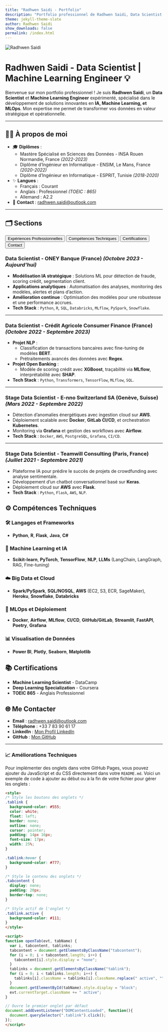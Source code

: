 ```yaml
---
title: "Radhwen Saidi - Portfolio"
description: "Portfolio professionnel de Radhwen Saidi, Data Scientist et Machine Learning Engineer."
theme: jekyll-theme-slate
author: Radhwen Saidi
show_downloads: false
permalink: /index.html
---
```


![Radhwen Saidi](radhwen.png)

# Radhwen Saidi - Data Scientist | Machine Learning Engineer 💡

Bienvenue sur mon portfolio professionnel ! Je suis **Radhwen Saidi**, un **Data Scientist** et **Machine Learning Engineer** expérimenté, spécialisé dans le développement de solutions innovantes en **IA, Machine Learning, et MLOps**. Mon expertise me permet de transformer vos données en valeur stratégique et opérationnelle.

---

## 🧑‍💼 À propos de moi
- 🎓 **Diplômes** :
  - Mastère Spécialisé en Sciences des Données - INSA Rouen Normandie, France *(2022-2023)*
  - Diplôme d’Ingénieur en Informatique - ENSIM, Le Mans, France *(2020-2022)*
  - Diplôme d’Ingénieur en Informatique - ESPRIT, Tunisie *(2018-2020)*
- ✨ **Langues** :
  - Français : Courant
  - Anglais : Professionnel *(TOEIC : 865)*
  - Allemand : A2.2
- 📧 **Contact** : [radhwen.saidi@outlook.com](mailto:radhwen.saidi@outlook.com)

---

## 🗂️ Sections

<div>
  <button class="tablink" onclick="openTab(event, 'Expériences')">Expériences Professionnelles</button>
  <button class="tablink" onclick="openTab(event, 'Compétences')">Compétences Techniques</button>
  <button class="tablink" onclick="openTab(event, 'Certifications')">Certifications</button>
  <button class="tablink" onclick="openTab(event, 'Contact')">Contact</button>
</div>

<!-- Expériences Professionnelles -->
<div id="Expériences" class="tabcontent">
  
### **Data Scientist - ONEY Banque (France)** *(Octobre 2023 - Aujourd'hui)*
- **Modélisation IA stratégique** : Solutions ML pour détection de fraude, scoring crédit, segmentation client.
- **Applications analytiques** : Automatisation des analyses, monitoring des modèles, alertes et plans d’action.
- **Amélioration continue** : Optimisation des modèles pour une robustesse et une performance accrues.
- **Tech Stack** : `Python`, `R`, `SQL`, `Databricks`, `MLflow`, `PySpark`, `Snowflake`.

---

### **Data Scientist - Crédit Agricole Consumer Finance (France)** *(Octobre 2022 - Septembre 2023)*
- **Projet NLP** :
  - Classification de transactions bancaires avec fine-tuning de modèles **BERT**.
  - Prétraitements avancés des données avec **Regex**.
- **Projet Open Banking** :
  - Modèle de scoring crédit avec **XGBoost**, traçabilité via **MLflow**, interprétabilité avec **SHAP**.
- **Tech Stack** : `Python`, `Transformers`, `TensorFlow`, `MLflow`, `SQL`.

---

### **Stage Data Scientist - E-nno Switzerland SA (Genève, Suisse)** *(Mars 2022 - Septembre 2022)*
- Détection d’anomalies énergétiques avec ingestion cloud sur **AWS**.
- Déploiement scalable avec **Docker**, **GitLab CI/CD**, et orchestration **Kubernetes**.
- Monitoring via **Grafana** et gestion des workflows avec **Airflow**.
- **Tech Stack** : `Docker`, `AWS`, `PostgreSQL`, `Grafana`, `CI/CD`.

---

### **Stage Data Scientist - Teamwill Consulting (Paris, France)** *(Juillet 2021 - Septembre 2021)*
- Plateforme IA pour prédire le succès de projets de crowdfunding avec analyse sentimentale.
- Développement d’un chatbot conversationnel basé sur **Keras**.
- Déploiement cloud sur **AWS** avec **Flask**.
- **Tech Stack** : `Python`, `Flask`, `AWS`, `NLP`.

</div>

<!-- Compétences Techniques -->
<div id="Compétences" class="tabcontent">

## ⚙️ Compétences Techniques

### 🛠 Langages et Frameworks
- **Python**, **R**, **Flask**, **Java**, **C#**

### 🤖 Machine Learning et IA
- **Scikit-learn**, **PyTorch**, **TensorFlow**, **NLP**, **LLMs** (LangChain, LangGraph, RAG, Fine-tuning)

### ☁️ Big Data et Cloud
- **Spark/PySpark**, **SQL/NOSQL**, **AWS** (EC2, S3, ECR, SageMaker), **Heroku**, **Snowflake**, **Databricks**

### 🔄 MLOps et Déploiement
- **Docker**, **Airflow**, **MLflow**, **CI/CD**, **GitHub/GitLab**, **Streamlit**, **FastAPI**, **Poetry**, **Grafana**

### 📊 Visualisation de Données
- **Power BI**, **Plotly**, **Seaborn**, **Matplotlib**

</div>

<!-- Certifications -->
<div id="Certifications" class="tabcontent">

## 📚 Certifications
- **Machine Learning Scientist** - DataCamp
- **Deep Learning Specialization** - Coursera
- **TOEIC 865** - Anglais Professionnel

</div>

<!-- Contact -->
<div id="Contact" class="tabcontent">

## 🌐 Me Contacter

- **Email** : [radhwen.saidi@outlook.com](mailto:radhwen.saidi@outlook.com)
- **Téléphone** : +33 7 83 90 61 17
- **LinkedIn** : [Mon Profil LinkedIn](https://www.linkedin.com/in/radhwen-saidi/)
- **GitHub** : [Mon GitHub](https://github.com/radhwen-saidi)

</div>

---

### 📈 Améliorations Techniques

Pour implémenter des onglets dans votre GitHub Pages, vous pouvez ajouter du JavaScript et du CSS directement dans votre `README.md`. Voici un exemple de code à ajouter au début ou à la fin de votre fichier pour gérer les onglets :

```html
<style>
/* Style les boutons des onglets */
.tablink {
  background-color: #555;
  color: white;
  float: left;
  border: none;
  outline: none;
  cursor: pointer;
  padding: 14px 16px;
  font-size: 17px;
  width: 25%;
}

.tablink:hover {
  background-color: #777;
}

/* Style le contenu des onglets */
.tabcontent {
  display: none;
  padding: 20px;
  border-top: none;
}

/* Style actif de l'onglet */
.tablink.active {
  background-color: #111;
}
</style>

<script>
function openTab(evt, tabName) {
  var i, tabcontent, tablinks;
  tabcontent = document.getElementsByClassName("tabcontent");
  for (i = 0; i < tabcontent.length; i++) {
    tabcontent[i].style.display = "none";
  }
  tablinks = document.getElementsByClassName("tablink");
  for (i = 0; i < tablinks.length; i++) {
    tablinks[i].className = tablinks[i].className.replace(" active", "");
  }
  document.getElementById(tabName).style.display = "block";
  evt.currentTarget.className += " active";
}

// Ouvre le premier onglet par défaut
document.addEventListener("DOMContentLoaded", function(){
  document.querySelector(".tablink").click();
});
</script>
